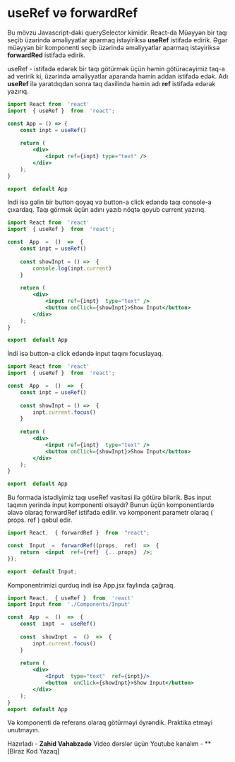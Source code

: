 # useRef və forwardRef
Bu mövzu Javascript-dəki querySelector kimidir. React-da Müəyyən bir taqı seçib üzərində əməliyyatlar aparmaq istəyiriksə **useRef** istifadə edirik. Əgər müəyyən bir komponenti seçib üzərində əməliyyatlar aparmaq istəyiriksə **forwardRed** istifadə edirik. 

useRef - istifadə edərək bir taqı götürmək üçün həmin götürəcəyimiz taq-a ad veririk ki, üzərində əməliyyatlar aparanda həmin addan istifadə edək. Adı **useRef** ilə yaratdıqdan sonra taq daxilində həmin adı **ref** istifadə edərək yazırıq.

```jsx 
import React from  'react'
import  { useRef }  from  'react';

const App = () => {
	const inpt = useRef()
	
	return (
		<div>
			<input ref={inpt} type="text" />
		</div>
	);
}

export  default App
```

Indi isə gəlin bir button qoyaq və button-a click edəndə taqı console-a çıxardaq. Taqı görmək üçün adını yazıb nöqtə qoyub current yazırıq.

```jsx 
import React from  'react'
import  { useRef }  from  'react';

const  App  =  ()  =>  {
	const inpt = useRef()
	
	const showInpt = () =>  {
		console.log(inpt.current)
	}
	
	return (
		<div>
			<input ref={inpt}  type="text" />
			<button onClick={showInpt}>Show Input</button>
		</div>
	);
}

export  default App
```

İndi isə button-a click edəndə input taqını focuslayaq.

```jsx 
import React from  'react'
import  { useRef }  from  'react';

const  App  =  ()  =>  {
	const inpt = useRef()
	
	const showInpt = () =>  {
		inpt.current.focus()
	}
	
	return (
		<div>
			<input ref={inpt}  type="text" />
			<button onClick={showInpt}>Show Input</button>
		</div>
	);
}

export  default App
```

Bu formada istədiyimiz taqı useRef vasitəsi ilə götürə bilərik. Bəs input taqının yerində input komponenti olsaydı?
Bunun üçün komponentlərdə əlavə olaraq forwardRef istifadə edilir. və komponent parametr olaraq ( props. ref ) qəbul edir.

```jsx
import React,  { forwardRef }  from  "react";

const  Input  =  forwardRef((props,  ref)  =>  {
	return  <input  ref={ref}  {...props}  />;
});

export  default Input;
```
Komponentrimizi qurduq indi isə App.jsx faylında çağıraq.
```jsx 
import React,  { useRef }  from  'react'
import Input from  './Components/Input'

const  App  =  ()  =>  {
	const  inpt  =  useRef()
	
	const  showInpt  =  ()  =>  {
		inpt.current.focus()
	}
	
	return (
		<div>
			<Input  type="text"  ref={inpt}/>
			<button  onClick={showInpt}>Show Input</button>
		</div>
	);
}
export  default App
```

Və komponenti də referans olaraq götürməyi öyrəndik. Praktika etməyi unutmayın.


Hazırladı - **Zahid Vahabzadə**
Video dərslər üçün Youtube kanalım - **[Biraz Kod Yazaq]

